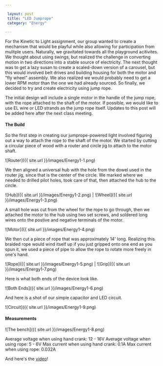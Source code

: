 ```yaml
---

 layout: post
 title: "LED Jumprope"
 category: "Energy"
 
---
```


For the Kinetic to Light assignment, our group wanted to create a mechanism that would be playful while also allowing for participation from mulitple users. Naturally, we gravitated towards all the playground acitivites. We thought about using swings, but realized the challenge in converting motion in two directions into a stable source of electricity. The next thought was to get a lazy susan to create a scaled-down version of a carousel, but this would involved belt drives and building housing for both the motor and "fly wheel" assembly. We also realized we would probably need to get a lower RPM motor than the one we had already sourced. So finally, we decided to try and create electricity using jump rope. 

The initial design will include a single motor in the handle of the jump rope, with the rope attached to the shaft of the motor. If possible, we would like to use EL wire or LED strands as the jump rope itself. Updates to this post will be added here after the next class meeting. 

#### The Build

So the first step in creating our jumprope-powered light involved figuring out a way to attach the rope to the shaft of the motor. We started by cutting a circular piece of wood with a router and circle jig to attach to the motor shaft. 

![Router]({{ site.url }}/images/Energy1-1.png)

We then aligned a universal hub with the hole from the dowel used in the router jig, since that is the center of the circle. We marked where we needed to drilled pilot holes, took care of that, then attached the hub to the circle.

![Hub]({{ site.url }}/images/Energy1-2.png) | ![Wheel]({{ site.url }}/images/Energy1-3.png)

A small hole was cut from the wheel for the rope to go through, then we attached the motor to the hub using two set screws, and soldered long wires onto the postive and negative terminals of the motor. 

![Motor]({{ site.url }}/images/Energy1-4.png)

We then cut a piece of rope that was approximately 14' long. Realizing this braided rope would wind itself up if you just gripped onto one end as you spun it, we used a piece of pipe to allow the rope to rotate more freely in one's hand. 

![Rope]({{ site.url }}/images/Energy1-5.png) | ![Grip]({{ site.url }}/images/Energy1-7.png)


Here is what both ends of the device look like. 

![Both Ends]({{ site.url }}/images/Energy1-6.png)

And here is a shot of our simple capacitor and LED circuit. 

![Circuit]({{ site.url }}/images/Energy1-9.png)


#### Measurements

![The bench]({{ site.url }}/images/Energy1-8.png)

Average voltage when using hand crank: 12 - 16V
Average voltage when using rope: 5 - 6V
Max current when using hand crank: 0.1A
Max current when using rope: 0.032A

And here's the [video](https://mail.google.com/mail/u/1/#inbox/1618f53ef20bc082?projector=1)!
